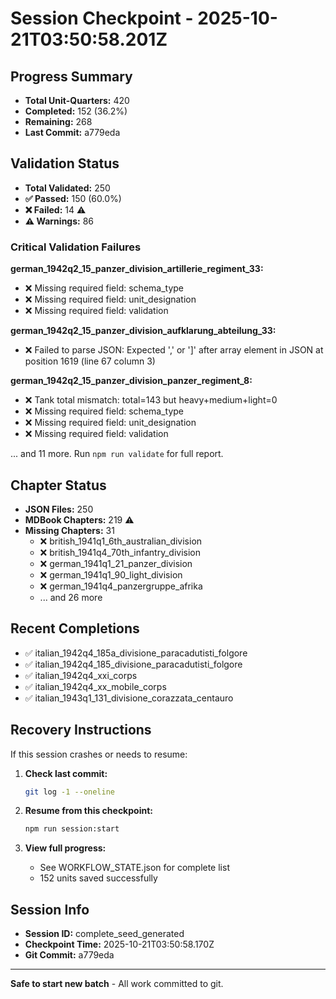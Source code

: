 # Session Checkpoint - 2025-10-21T03:50:58.201Z

## Progress Summary

- **Total Unit-Quarters:** 420
- **Completed:** 152 (36.2%)
- **Remaining:** 268
- **Last Commit:** a779eda

## Validation Status

- **Total Validated:** 250
- **✅ Passed:** 150 (60.0%)
- **❌ Failed:** 14 ⚠️
- **⚠️ Warnings:** 86

### Critical Validation Failures

**german_1942q2_15_panzer_division_artillerie_regiment_33:**
  - ❌ Missing required field: schema_type
  - ❌ Missing required field: unit_designation
  - ❌ Missing required field: validation

**german_1942q2_15_panzer_division_aufklarung_abteilung_33:**
  - ❌ Failed to parse JSON: Expected ',' or ']' after array element in JSON at position 1619 (line 67 column 3)

**german_1942q2_15_panzer_division_panzer_regiment_8:**
  - ❌ Tank total mismatch: total=143 but heavy+medium+light=0
  - ❌ Missing required field: schema_type
  - ❌ Missing required field: unit_designation
  - ❌ Missing required field: validation

... and 11 more. Run `npm run validate` for full report.

## Chapter Status

- **JSON Files:** 250
- **MDBook Chapters:** 219 ⚠️
- **Missing Chapters:** 31
  - ❌ british_1941q1_6th_australian_division
  - ❌ british_1941q4_70th_infantry_division
  - ❌ german_1941q1_21_panzer_division
  - ❌ german_1941q1_90_light_division
  - ❌ german_1941q4_panzergruppe_afrika
  - ... and 26 more

## Recent Completions

- ✅ italian_1942q4_185a_divisione_paracadutisti_folgore
- ✅ italian_1942q4_185_divisione_paracadutisti_folgore
- ✅ italian_1942q4_xxi_corps
- ✅ italian_1942q4_xx_mobile_corps
- ✅ italian_1943q1_131_divisione_corazzata_centauro

## Recovery Instructions

If this session crashes or needs to resume:

1. **Check last commit:**
   ```bash
   git log -1 --oneline
   ```

2. **Resume from this checkpoint:**
   ```bash
   npm run session:start
   ```

3. **View full progress:**
   - See WORKFLOW_STATE.json for complete list
   - 152 units saved successfully

## Session Info

- **Session ID:** complete_seed_generated
- **Checkpoint Time:** 2025-10-21T03:50:58.170Z
- **Git Commit:** a779eda

---

**Safe to start new batch** - All work committed to git.
